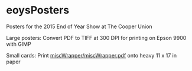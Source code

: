 # eoysPosters
Posters for the 2015 End of Year Show at The Cooper Union

Large posters: Convert PDF to TIFF at 300 DPI for printing on Epson 9900 with GIMP

Small cards: Print [miscWrapper/miscWrapper.pdf](miscWrapper/miscWrapper.pdf) onto heavy 11 x 17 in paper

